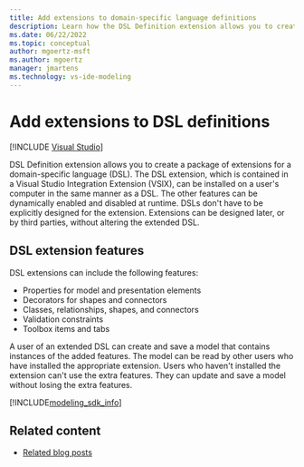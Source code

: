 ```yaml
---
title: Add extensions to domain-specific language definitions
description: Learn how the DSL Definition extension allows you to create a package of extensions to a domain-specific language (DSL).
ms.date: 06/22/2022
ms.topic: conceptual
author: mgoertz-msft
ms.author: mgoertz
manager: jmartens
ms.technology: vs-ide-modeling
---
```


# Add extensions to DSL definitions

[!INCLUDE [Visual Studio](~/includes/applies-to-version/vs-windows-only.md)]

DSL Definition extension allows you to create a package of extensions for a domain-specific language (DSL). The DSL extension, which is contained in a Visual Studio Integration Extension (VSIX), can be installed on a user's computer in the same manner as a DSL. The other features can be dynamically enabled and disabled at runtime. DSLs don't have to be explicitly designed for the extension. Extensions can be designed later, or by third parties, without altering the extended DSL.

## DSL extension features

DSL extensions can include the following features:

- Properties for model and presentation elements
- Decorators for shapes and connectors
- Classes, relationships, shapes, and connectors
- Validation constraints
- Toolbox items and tabs

A user of an extended DSL can create and save a model that contains instances of the added features. The model can be read by other users who have installed the appropriate extension. Users who haven't installed the extension can't use the extra features. They can update and save a model without losing the extra features.

[!INCLUDE[modeling_sdk_info](includes/modeling_sdk_info.md)]

## Related content

- [Related blog posts](https://devblogs.microsoft.com/devops/the-visual-studio-modeling-sdk-is-now-available-with-visual-studio-2017/)
